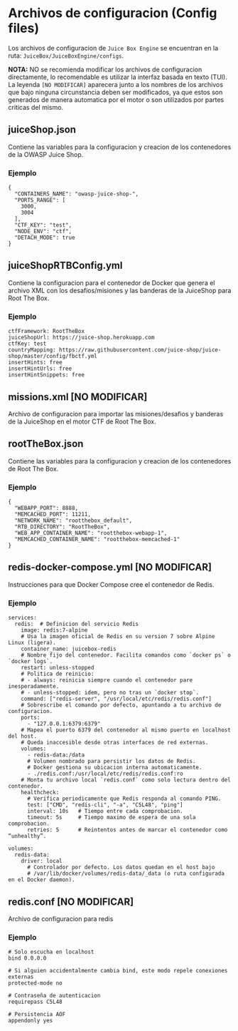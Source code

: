# Archivos de configuracion (Config files)

Los archivos de configuracion de `Juice Box Engine` se encuentran en la ruta: `JuiceBox/JuiceBoxEngine/configs`.

**NOTA:** NO se recomienda modificar los archivos de configuracion directamente, lo recomendable es utilizar la interfaz basada en texto (TUI). La leyenda `[NO MODIFICAR]` aparecera junto a los nombres de los archivos que bajo ninguna circunstancia deben ser modificados, ya que estos son generados de manera automatica por el motor o son utilizados por partes criticas del mismo.

## juiceShop.json
Contiene las variables para la configuracion y creacion de los contenedores de la OWASP Juice Shop.

### Ejemplo

```
{
  "CONTAINERS_NAME": "owasp-juice-shop-",
  "PORTS_RANGE": [
    3000,
    3004
  ],
  "CTF_KEY": "test",
  "NODE_ENV": "ctf",
  "DETACH_MODE": true
}
```

## juiceShopRTBConfig.yml
Contiene la configuracion para el contenedor de Docker que genera el archivo XML con los desafios/misiones y las banderas de la JuiceShop para Root The Box.

### Ejemplo

```
ctfFramework: RootTheBox
juiceShopUrl: https://juice-shop.herokuapp.com
ctfKey: test
countryMapping: https://raw.githubusercontent.com/juice-shop/juice-shop/master/config/fbctf.yml
insertHints: free
insertHintUrls: free
insertHintSnippets: free
```

## missions.xml [NO MODIFICAR]
Archivo de configuracion para importar las misiones/desafios y banderas de la JuiceShop en el motor CTF de Root The Box.

## rootTheBox.json
Contiene las variables para la configuracion y creacion de los contenedores de Root The Box.

### Ejemplo

```
{
  "WEBAPP_PORT": 8888,
  "MEMCACHED_PORT": 11211,
  "NETWORK_NAME": "rootthebox_default",
  "RTB_DIRECTORY": "RootTheBox",
  "WEB_APP_CONTAINER_NAME": "rootthebox-webapp-1",
  "MEMCACHED_CONTAINER_NAME": "rootthebox-memcached-1"
}
```

## redis-docker-compose.yml [NO MODIFICAR]
Instrucciones para que Docker Compose cree el contenedor de Redis.

### Ejemplo

```
services:
  redis:  # Definicion del servicio Redis
    image: redis:7-alpine
    # Usa la imagen oficial de Redis en su version 7 sobre Alpine Linux (ligera).
    container_name: juicebox-redis
    # Nombre fijo del contenedor. Facilita comandos como `docker ps` o `docker logs`.
    restart: unless-stopped
    # Politica de reinicio:
    # - always: reinicia siempre cuando el contenedor pare inesperadamente.
    # - unless-stopped: idem, pero no tras un `docker stop`.
    command: ["redis-server", "/usr/local/etc/redis/redis.conf"]
    # Sobrescribe el comando por defecto, apuntando a tu archivo de configuracion.
    ports:
      - "127.0.0.1:6379:6379"
    # Mapea el puerto 6379 del contenedor al mismo puerto en localhost del host.
    # Queda inaccesible desde otras interfaces de red externas.
    volumes:
      - redis-data:/data
      # Volumen nombrado para persistir los datos de Redis.
      # Docker gestiona su ubicacion interna automaticamente.
      - ./redis.conf:/usr/local/etc/redis/redis.conf:ro
    # Monta tu archivo local `redis.conf` como solo lectura dentro del contenedor.
    healthcheck:
      # Verifica periodicamente que Redis responda al comando PING.
      test: ["CMD", "redis-cli", "-a", "C5L48", "ping"]
      interval: 10s   # Tiempo entre cada comprobacion.
      timeout: 5s     # Tiempo maximo de espera de una sola comprobacion.
      retries: 5      # Reintentos antes de marcar el contenedor como “unhealthy”.

volumes:
  redis-data:
    driver: local
      # Controlador por defecto. Los datos quedan en el host bajo
      # /var/lib/docker/volumes/redis-data/_data (o ruta configurada en el Docker daemon).
```

## redis.conf [NO MODIFICAR]
Archivo de configuracion para redis

### Ejemplo

```
# Solo escucha en localhost
bind 0.0.0.0

# Si alguien accidentalmente cambia bind, este modo repele conexiones externas
protected-mode no

# Contraseña de autenticacion
requirepass C5L48

# Persistencia AOF
appendonly yes
```
